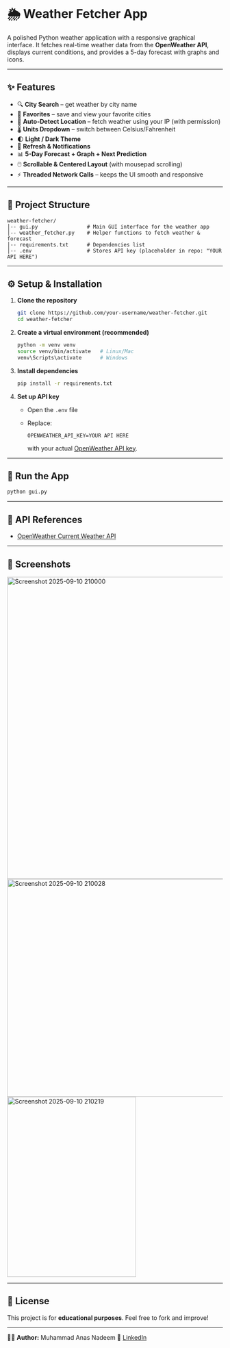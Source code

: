 # 🌦️ Weather Fetcher App

A polished Python weather application with a responsive graphical interface.
It fetches real-time weather data from the **OpenWeather API**, displays current conditions, and provides a 5-day forecast with graphs and icons.

---

## ✨ Features

* 🔍 **City Search** – get weather by city name
* 📌 **Favorites** – save and view your favorite cities
* 📍 **Auto-Detect Location** – fetch weather using your IP (with permission)
* 🌡️ **Units Dropdown** – switch between Celsius/Fahrenheit
* 🌓 **Light / Dark Theme**
* 🔄 **Refresh & Notifications**
* 📊 **5-Day Forecast + Graph + Next Prediction**
* 🖱️ **Scrollable & Centered Layout** (with mousepad scrolling)
* ⚡ **Threaded Network Calls** – keeps the UI smooth and responsive

---

## 📂 Project Structure

```
weather-fetcher/
│-- gui.py                # Main GUI interface for the weather app
│-- weather_fetcher.py    # Helper functions to fetch weather & forecast
│-- requirements.txt      # Dependencies list
│-- .env                  # Stores API key (placeholder in repo: "YOUR API HERE")
```

---

## ⚙️ Setup & Installation

1. **Clone the repository**

   ```bash
   git clone https://github.com/your-username/weather-fetcher.git
   cd weather-fetcher
   ```

2. **Create a virtual environment (recommended)**

   ```bash
   python -m venv venv
   source venv/bin/activate   # Linux/Mac
   venv\Scripts\activate      # Windows
   ```

3. **Install dependencies**

   ```bash
   pip install -r requirements.txt
   ```

4. **Set up API key**

   * Open the `.env` file
   * Replace:

     ```env
     OPENWEATHER_API_KEY=YOUR API HERE
     ```

     with your actual [OpenWeather API key](https://openweathermap.org/api).

---

## 🚀 Run the App

```bash
python gui.py
```

---

## 📡 API References

* [OpenWeather Current Weather API](https://openweathermap.org/current)


---

## 📸 Screenshots
<img width="1364" height="706" alt="Screenshot 2025-09-10 210000" src="https://github.com/user-attachments/assets/a5bde3cf-08ba-4dba-b69f-13b12dec6738" />

<img width="1365" height="509" alt="Screenshot 2025-09-10 210028" src="https://github.com/user-attachments/assets/80036d4c-bd52-4f65-800c-f92d6decd7fc" />

<img width="301" height="421" alt="Screenshot 2025-09-10 210219" src="https://github.com/user-attachments/assets/80736605-e4a4-4ac8-bd78-92c155c8e711" />

---

## 📜 License

This project is for **educational purposes**.
Feel free to fork and improve!

---

👨‍💻 **Author:** Muhammad Anas Nadeem
🔗 [LinkedIn](https://www.linkedin.com/in/muhammad-anas-nadeem)
